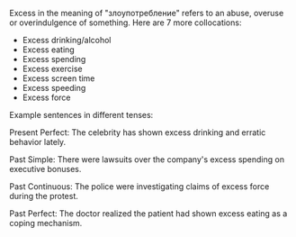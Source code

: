  Excess in the meaning of "злоупотребление" refers to an abuse, overuse or overindulgence of something. Here are 7 more collocations:

- Excess drinking/alcohol
- Excess eating 
- Excess spending
- Excess exercise
- Excess screen time
- Excess speeding 
- Excess force

Example sentences in different tenses:  

Present Perfect: The celebrity has shown excess drinking and erratic behavior lately.

Past Simple: There were lawsuits over the company's excess spending on executive bonuses.  

Past Continuous: The police were investigating claims of excess force during the protest.

Past Perfect: The doctor realized the patient had shown excess eating as a coping mechanism.